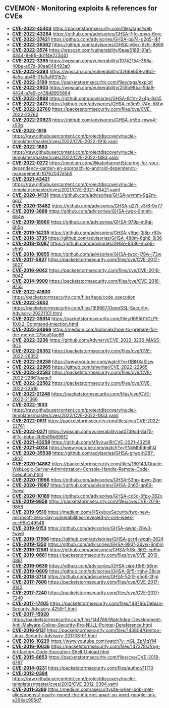 ## CVEMON - Monitoring exploits & references for CVEs
- **[CVE-2022-45403](https://in.scanfactory.io/cvemon/CVE-2022-45403.html)** https://packetstormsecurity.com/files/tags/web
- **[CVE-2022-43264](https://in.scanfactory.io/cvemon/CVE-2022-43264.html)** https://github.com/advisories/GHSA-7jfg-qpxp-6grc
- **[CVE-2022-37421](https://in.scanfactory.io/cvemon/CVE-2022-37421.html)** https://github.com/advisories/GHSA-pp74-g2q5-j4jf
- **[CVE-2022-36562](https://in.scanfactory.io/cvemon/CVE-2022-36562.html)** https://github.com/advisories/GHSA-v6vx-6vhj-8866
- **[CVE-2022-3574](https://in.scanfactory.io/cvemon/CVE-2022-3574.html)** https://wpscan.com/vulnerability/0eae5189-81af-4344-9e96-dd1f4e223d41
- **[CVE-2022-3395](https://in.scanfactory.io/cvemon/CVE-2022-3395.html)** https://wpscan.com/vulnerability/10742154-368a-40be-a67d-80ea848493a0
- **[CVE-2022-3394](https://in.scanfactory.io/cvemon/CVE-2022-3394.html)** https://wpscan.com/vulnerability/3266eb59-a8b2-4a5a-ab48-01a9af631b2c
- **[CVE-2022-3199](https://in.scanfactory.io/cvemon/CVE-2022-3199.html)** https://packetstormsecurity.com/files/tags/exploit
- **[CVE-2022-2903](https://in.scanfactory.io/cvemon/CVE-2022-2903.html)** https://wpscan.com/vulnerability/255b98ba-5da9-4424-a7e9-c438d8905864
- **[CVE-2022-2868](https://in.scanfactory.io/cvemon/CVE-2022-2868.html)** https://github.com/advisories/GHSA-8rfm-2x4g-8xh5
- **[CVE-2022-2473](https://in.scanfactory.io/cvemon/CVE-2022-2473.html)** https://github.com/advisories/GHSA-m3m9-j74g-58fw
- **[CVE-2022-22760](https://in.scanfactory.io/cvemon/CVE-2022-22760.html)** https://packetstormsecurity.com/files/cve/CVE-2022-22760
- **[CVE-2022-20923](https://in.scanfactory.io/cvemon/CVE-2022-20923.html)** https://github.com/advisories/GHSA-q55q-mwv4-x93q
- **[CVE-2022-1916](https://in.scanfactory.io/cvemon/CVE-2022-1916.html)** https://raw.githubusercontent.com/projectdiscovery/nuclei-templates/master/cves/2022/CVE-2022-1916.yaml
- **[CVE-2022-1883](https://in.scanfactory.io/cvemon/CVE-2022-1883.html)** https://raw.githubusercontent.com/projectdiscovery/nuclei-templates/master/cves/2022/CVE-2022-1883.yaml
- **[CVE-2022-0272](https://in.scanfactory.io/cvemon/CVE-2022-0272.html)** https://medium.com/@katiebarnett5/caring-for-your-dependency-garden-an-approach-to-android-dependency-management-10762047d5b5
- **[CVE-2021-43421](https://in.scanfactory.io/cvemon/CVE-2021-43421.html)** https://raw.githubusercontent.com/projectdiscovery/nuclei-templates/master/cves/2021/CVE-2021-43421.yaml
- **[CVE-2020-14131](https://in.scanfactory.io/cvemon/CVE-2020-14131.html)** https://github.com/advisories/GHSA-wvmm-9g2m-qqr7
- **[CVE-2020-13482](https://in.scanfactory.io/cvemon/CVE-2020-13482.html)** https://github.com/advisories/GHSA-q27f-v3r6-9v77
- **[CVE-2019-3888](https://in.scanfactory.io/cvemon/CVE-2019-3888.html)** https://github.com/advisories/GHSA-jwgx-9mmh-684w
- **[CVE-2019-18960](https://in.scanfactory.io/cvemon/CVE-2019-18960.html)** https://github.com/advisories/GHSA-979p-m9gj-6h5g
- **[CVE-2019-14235](https://in.scanfactory.io/cvemon/CVE-2019-14235.html)** https://github.com/advisories/GHSA-v9qg-3j8p-r63v
- **[CVE-2018-3735](https://in.scanfactory.io/cvemon/CVE-2018-3735.html)** https://github.com/advisories/GHSA-488m-6gh8-9j36
- **[CVE-2018-12087](https://in.scanfactory.io/cvemon/CVE-2018-12087.html)** https://github.com/advisories/GHSA-8336-mxp6-v5h9
- **[CVE-2018-10855](https://in.scanfactory.io/cvemon/CVE-2018-10855.html)** https://github.com/advisories/GHSA-jwcc-j78w-j73w
- **[CVE-2017-5827](https://in.scanfactory.io/cvemon/CVE-2017-5827.html)** https://packetstormsecurity.com/files/cve/CVE-2017-5827
- **[CVE-2016-9042](https://in.scanfactory.io/cvemon/CVE-2016-9042.html)** https://packetstormsecurity.com/files/cve/CVE-2016-9042
- **[CVE-2014-9900](https://in.scanfactory.io/cvemon/CVE-2014-9900.html)** https://packetstormsecurity.com/files/cve/CVE-2016-9755
- **[CVE-2022-41800](https://in.scanfactory.io/cvemon/CVE-2022-41800.html)** https://packetstormsecurity.com/files/tags/code_execution
- **[CVE-2022-3602](https://in.scanfactory.io/cvemon/CVE-2022-3602.html)** https://packetstormsecurity.com/files/169687/OpenSSL-Security-Advisory-20221101.html
- **[CVE-2022-35914](https://in.scanfactory.io/cvemon/CVE-2022-35914.html)** https://packetstormsecurity.com/files/169501/GLPI-10.0.2-Command-Injection.html
- **[CVE-2022-34966](https://in.scanfactory.io/cvemon/CVE-2022-34966.html)** https://medium.com/poloniex/how-to-prepare-for-the-merge-27bca51ae86
- **[CVE-2022-3236](https://in.scanfactory.io/cvemon/CVE-2022-3236.html)** https://github.com/Adynervi/CVE-2022-3236-MASS-RCE
- **[CVE-2022-26352](https://in.scanfactory.io/cvemon/CVE-2022-26352.html)** https://packetstormsecurity.com/files/cve/CVE-2022-26352
- **[CVE-2022-26258](https://in.scanfactory.io/cvemon/CVE-2022-26258.html)** https://www.youtube.com/watch?v=t1BlHXaSizw
- **[CVE-2022-22965](https://in.scanfactory.io/cvemon/CVE-2022-22965.html)** https://github.com/shwriter/CVE-2022-22965
- **[CVE-2022-22582](https://in.scanfactory.io/cvemon/CVE-2022-22582.html)** https://packetstormsecurity.com/files/cve/CVE-2022-22661/page1
- **[CVE-2022-22582](https://in.scanfactory.io/cvemon/CVE-2022-22582.html)** https://packetstormsecurity.com/files/cve/CVE-2022-22616
- **[CVE-2022-21248](https://in.scanfactory.io/cvemon/CVE-2022-21248.html)** https://packetstormsecurity.com/files/cve/CVE-2022-21366
- **[CVE-2022-1933](https://in.scanfactory.io/cvemon/CVE-2022-1933.html)** https://raw.githubusercontent.com/projectdiscovery/nuclei-templates/master/cves/2022/CVE-2022-1933.yaml
- **[CVE-2022-0511](https://in.scanfactory.io/cvemon/CVE-2022-0511.html)** https://packetstormsecurity.com/files/cve/CVE-2022-22761
- **[CVE-2022-0271](https://in.scanfactory.io/cvemon/CVE-2022-0271.html)** https://wpscan.com/vulnerability/ad07d9cd-8a75-4f7c-bbbe-3b6b89b699f2
- **[CVE-2021-43258](https://in.scanfactory.io/cvemon/CVE-2021-43258.html)** https://github.com/MRvirusIR/CVE-2021-43258
- **[CVE-2021-4034](https://in.scanfactory.io/cvemon/CVE-2021-4034.html)** https://www.youtube.com/watch?v=YNxMhRdmlhQ
- **[CVE-2020-35538](https://in.scanfactory.io/cvemon/CVE-2020-35538.html)** https://github.com/advisories/GHSA-grwc-h387-x9h2
- **[CVE-2020-14882](https://in.scanfactory.io/cvemon/CVE-2020-14882.html)** https://packetstormsecurity.com/files/160143/Oracle-WebLogic-Server-Administration-Console-Handle-Remote-Code-Execution.html
- **[CVE-2020-11996](https://in.scanfactory.io/cvemon/CVE-2020-11996.html)** https://github.com/advisories/GHSA-53hp-jpwq-2jgq
- **[CVE-2020-11987](https://in.scanfactory.io/cvemon/CVE-2020-11987.html)** https://github.com/advisories/GHSA-2h63-qp69-fwvw
- **[CVE-2020-10189](https://in.scanfactory.io/cvemon/CVE-2020-10189.html)** https://github.com/advisories/GHSA-cx3q-6fpx-362x
- **[CVE-2019-9858](https://in.scanfactory.io/cvemon/CVE-2019-9858.html)** https://packetstormsecurity.com/files/cve/CVE-2019-9858
- **[CVE-2019-9510](https://in.scanfactory.io/cvemon/CVE-2019-9510.html)** https://medium.com/@SkyboxSecurity/two-new-microsoft-zero-day-vulnerabilities-revealed-in-one-week-ecc99e249548
- **[CVE-2019-9153](https://in.scanfactory.io/cvemon/CVE-2019-9153.html)** https://github.com/advisories/GHSA-qwqc-28w3-fww6
- **[CVE-2019-17596](https://in.scanfactory.io/cvemon/CVE-2019-17596.html)** https://github.com/advisories/GHSA-gcr4-wcqh-3624
- **[CVE-2019-1350](https://in.scanfactory.io/cvemon/CVE-2019-1350.html)** https://github.com/advisories/GHSA-993f-36vw-6mhm
- **[CVE-2019-12581](https://in.scanfactory.io/cvemon/CVE-2019-12581.html)** https://github.com/advisories/GHSA-5f8r-3j92-cp9m
- **[CVE-2019-0881](https://in.scanfactory.io/cvemon/CVE-2019-0881.html)** https://packetstormsecurity.com/files/cve/CVE-2019-0881
- **[CVE-2019-0639](https://in.scanfactory.io/cvemon/CVE-2019-0639.html)** https://github.com/advisories/GHSA-pjpj-f6r8-56rm
- **[CVE-2019-0609](https://in.scanfactory.io/cvemon/CVE-2019-0609.html)** https://github.com/advisories/GHSA-6jf5-rmhv-38cw
- **[CVE-2018-3714](https://in.scanfactory.io/cvemon/CVE-2018-3714.html)** https://github.com/advisories/GHSA-52r9-g5g6-2hjp
- **[CVE-2017-7606](https://in.scanfactory.io/cvemon/CVE-2017-7606.html)** https://packetstormsecurity.com/files/cve/CVE-2017-9143
- **[CVE-2017-7240](https://in.scanfactory.io/cvemon/CVE-2017-7240.html)** https://packetstormsecurity.com/files/cve/CVE-2017-7240
- **[CVE-2017-17405](https://in.scanfactory.io/cvemon/CVE-2017-17405.html)** https://packetstormsecurity.com/files/148766/Debian-Security-Advisory-4259-1.html
- **[CVE-2017-15920](https://in.scanfactory.io/cvemon/CVE-2017-15920.html)** https://packetstormsecurity.com/files/144786/Watchdog-Development-Anti-Malware-Online-Security-Pro-NULL-Pointer-Dereference.html
- **[CVE-2016-9131](https://in.scanfactory.io/cvemon/CVE-2016-9131.html)** https://packetstormsecurity.com/files/143804/Gentoo-Linux-Security-Advisory-201708-01.html
- **[CVE-2016-10229](https://in.scanfactory.io/cvemon/CVE-2016-10229.html)** https://www.youtube.com/watch?v=rtGL-ZpMqYM
- **[CVE-2016-10036](https://in.scanfactory.io/cvemon/CVE-2016-10036.html)** https://packetstormsecurity.com/files/147378/Jfrog-Artifactory-Code-Execution-Shell-Upload.html
- **[CVE-2015-8853](https://in.scanfactory.io/cvemon/CVE-2015-8853.html)** https://packetstormsecurity.com/files/cve/CVE-2018-6797
- **[CVE-2014-0231](https://in.scanfactory.io/cvemon/CVE-2014-0231.html)** https://packetstormsecurity.com/files/author/11710
- **[CVE-2012-0394](https://in.scanfactory.io/cvemon/CVE-2012-0394.html)** https://raw.githubusercontent.com/projectdiscovery/nuclei-templates/master/cves/2012/CVE-2012-0394.yaml
- **[CVE-2011-3389](https://in.scanfactory.io/cvemon/CVE-2011-3389.html)** https://medium.com/asecuritysite-when-bob-met-alice/openssl-nearly-ripped-the-internet-apart-so-meet-google-tink-a364ac995d7
